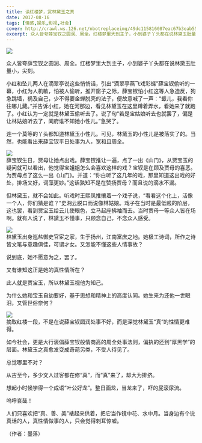 ```yaml
---
title: 读红楼梦，赏林黛玉之真
date: 2017-08-16
tags: [情感,娱乐,影视,社会]
cover: http://crawl.ws.126.net/nbotreplaceimg/49dc115816087eac67b3eab55e507b87/2f75d999bb7f35ba1d1c6e30f0c9de67.jpg
excerpt: 众人皆夸薛宝钗之圆润、周全。红楼梦里大到主子，小到婆子丫头都在说林黛玉肚量小，尖刻。
---
```

![](http://crawl.ws.126.net/nbotreplaceimg/49dc115816087eac67b3eab55e507b87/2f75d999bb7f35ba1d1c6e30f0c9de67.jpg)  

众人皆夸薛宝钗之圆润、周全。红楼梦里大到主子，小到婆子丫头都在说林黛玉肚量小，尖刻。  

小红和坠儿两人在滴翠亭说这些悄悄话，引出“滴翠亭燕飞戏彩蝶”薛宝钗偷听的一幕，小红为人机敏，怕被人偷听，推开窗子之际，薛宝钗怕小红这等人急造反，狗急跳墙，祸及自己，少不得要金蝉脱壳的法子，便故意喊了一声：“颦儿，我看你往哪儿藏。”并告诉小红，她在河那边，看见林黛玉在这里蹲着弄水，看她来了就跑了。小红认为一定就是林黛玉偷听去了。说了句“若是宝姑娘听去也就罢了，偏是让林姑娘听去了，阖府谁不知她小性儿。”急哭了。

连一个莫等的丫头都知道林黛玉小性儿。可见，林黛玉的小性儿是被落实了的。当然，也能看出来薛宝钗平日处事为人，宽和且周全。

![](http://crawl.ws.126.net/nbotreplaceimg/bc4e413e0404ea8b386b4334d5ba150d/8191cf6304a354cf74f8b41c600aa82d.jpg)  
薛宝钗生日，贾母让她点出戏。薛宝钗推让一遍，点了一出《山门》，从贾宝玉的疑问就可以看出，他觉得宝姐姐怎么会喜欢这样的戏？宝钗是在顾及贾母的喜恶。为贾母点了这么一出《山门》。并道：“你白听了这几年的戏，那里知道这出戏的好处，排场又好，词藻更妙。”这话孰知不是在赞扬贾母？而且说的滴水不漏。  

但林黛玉，就不会如此。听戏时王熙凤推攘着一个戏子说，“看看这个化上，活像一个人，你们猜是谁？”史湘云脱口而说像林姑娘。戏子在当时是最低贱的阶层，这也罢，看到贾宝玉给云儿使眼色，立马起座拂袖而去。当时贾母一等众人皆在场啊。就有人说了，林黛玉不懂事，只顾念自己，不念众人感受。

![](http://crawl.ws.126.net/nbotreplaceimg/bc4e413e0404ea8b386b4334d5ba150d/5fa7a71fbbaa791303cffe61d8536b32.jpg)  
林黛玉出身巡盐御史官宦之家，生于扬州，江南富庶之地。她极工诗词，所作之诗皆文笔与意趣俱佳，可谓才女。又怎能不懂这些人情事故？  

说到底，她不愿意为之，罢了。

又有谁知这正是她的真性情所在？

此人就是贾宝玉，所以林黛玉视他为知己。

为什么她和宝玉自幼要好，基于思想和精神上的高度认同。她生来为还他一世眼泪，又管世俗奈何？

![](http://crawl.ws.126.net/nbotreplaceimg/49dc115816087eac67b3eab55e507b87/b863e8f91827d9e0cf8de23a5d5d6837.jpg)  
摘取红楼一段，不是在说薛宝钗圆润处事不好，而是深觉林黛玉“真”的性情更难得。  

如今社会，更是大行褒倡薛宝钗般情商高的周全处事法则，偏执的还到“厚黑学”的层面。林黛玉之真愈发变成奇葩另类，不受人待见了。

总觉哪里不对？

从古至今，多少文人过客都在修“真”，而“真”来了，却大为排挤。

想起小时候学得一个成语“叶公好龙”。整日画龙，当龙来了，吓的屁滚尿流。

呜呼哀哉！

人们只喜欢把“真、善、美”裱起来供着，把它当作镜中花、水中月。当身边有个说真话的人，真性情做事的人，只会觉得刺耳惊嘘。

（作者：墨落）

